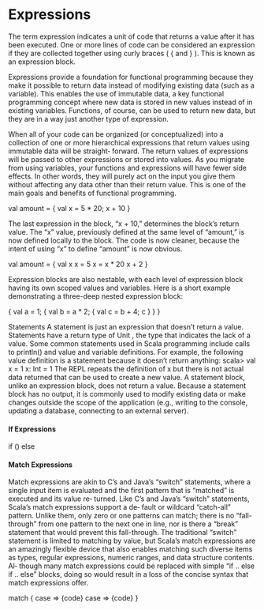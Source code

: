 # Expressions

The term expression indicates a unit of code that returns a value after it has been executed. One or more lines of code can be considered an expression if they are collected together using curly braces ( { and } ). This is known as an expression block.

Expressions provide a foundation for functional programming because they make it possible to return data instead of modifying existing data (such as a variable). This enables the use of immutable data, a key functional programming concept where new data is stored in new values instead of in existing variables. Functions, of course, can be used to return new data, but they are in a way just another type of expression.

When all of your code can be organized (or conceptualized) into a collection of one or more hierarchical expressions that return values using immutable data will be straight‐ forward. The return values of expressions will be passed to other expressions or stored into values. As you migrate from using variables, your functions and expressions will have fewer side effects. In other words, they will purely act on the input you give them without affecting any data other than their return value. This is one of the main goals and benefits of functional programming.

val amount = { val x = 5 * 20; x + 10 }

The last expression in the block, “x + 10,” determines the block’s return value. The “x” value, previously defined at the same level of “amount,” is now defined locally to the block. The code is now cleaner, because the intent of using “x” to define “amount” is now obvious.

val amount = {
    val x
    x = 5
    x = x * 20
    x + 2
}

Expression blocks are also nestable, with each level of expression block having its own scoped values and variables. Here is a short example demonstrating a three-deep nested expression block:

{ val a = 1; { val b = a * 2; { val c = b + 4; c } } }


Statements
A statement is just an expression that doesn’t return a value. Statements have a return type of Unit , the type that indicates the lack of a value. Some common statements used in Scala programming include calls to println() and value and variable definitions. For example, the following value definition is a statement because it doesn’t return anything:
scala> val x = 1
x: Int = 1
The REPL repeats the definition of x but there is not actual data returned that can be used to create a new value. A statement block, unlike an expression block, does not return a value. Because a statement block has no output, it is commonly used to modify existing data or make changes outside the scope of the application (e.g., writing to the console, updating a database, connecting to an external server).

#### If Expressions
if (<Boolean expression>) <expression> else <expression>

#### Match Expressions
Match expressions are akin to C’s and Java’s “switch” statements, where a single input item is evaluated and the first pattern that is “matched” is executed and its value re‐ turned. Like C’s and Java’s “switch” statements, Scala’s match expressions support a de‐ fault or wildcard “catch-all” pattern. Unlike them, only zero or one patterns can match; there is no “fall-through” from one pattern to the next one in line, nor is there a “break”
statement that would prevent this fall-through.
The traditional “switch” statement is limited to matching by value, but Scala’s match expressions are an amazingly flexible device that also enables matching such diverse items as types, regular expressions, numeric ranges, and data structure contents. Al‐ though many match expressions could be replaced with simple “if .. else if .. else” blocks, doing so would result in a loss of the concise syntax that match expressions offer.

<expression> match {
    case <pattern> => {code}
    case <pattern> => {code}
}
